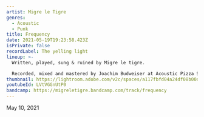 ```yaml
---
artist: Migre le Tigre
genres:
  - Acoustic
  - Punk
title: Frequency
date: 2021-05-19T19:23:58.423Z
isPrivate: false
recordLabel: The yelling light
lineup: >-
  Written, played, sung & ruined by Migre le tigre.

  Recorded, mixed and mastered by Joachim Budweiser at Acoustic Pizza Studio Bern.
thumbnail: https://lightroom.adobe.com/v2c/spaces/a117fbfd04a24df08b00dc7343422215/assets/6e478df9f8a627d97091f50cf283b810/revisions/5bd01a1658fe42d49c955933c3d7dc15/renditions/bddce82cfcbbbf6841a7ed16610b03a7
youtubeId: LVtVGGnUtP0
bandcamp: https://migreletigre.bandcamp.com/track/frequency
---
```

May 10, 2021
